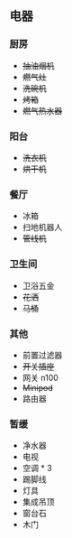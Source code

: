 ## 电器

### 厨房

- ~~抽油烟机~~
- ~~燃气灶~~
- ~~洗碗机~~
- ~~烤箱~~
- ~~燃气热水器~~

### 阳台

- ~~洗衣机~~
- ~~烘干机~~

### 餐厅

- 冰箱
- 扫地机器人
- ~~管线机~~

### 卫生间

- 卫浴五金
- ~~花洒~~
- ~~马桶~~

### 其他

- 前置过滤器
- ~~开关插座~~
- 网关 n100
- ~~Minipod~~
- 路由器

### 暂缓

- 净水器
- 电视
- 空调 \* 3
- 踢脚线
- 灯具
- 集成吊顶
- 窗台石
- 木门
